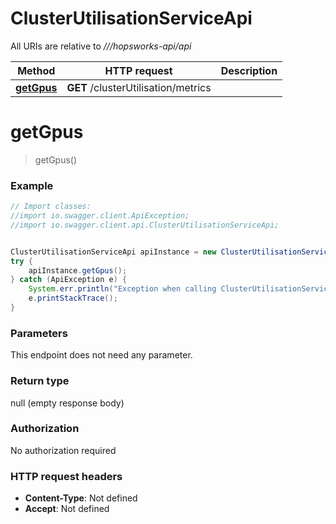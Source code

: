 # ClusterUtilisationServiceApi

All URIs are relative to *///hopsworks-api/api*

Method | HTTP request | Description
------------- | ------------- | -------------
[**getGpus**](ClusterUtilisationServiceApi.md#getGpus) | **GET** /clusterUtilisation/metrics | 

<a name="getGpus"></a>
# **getGpus**
> getGpus()



### Example
```java
// Import classes:
//import io.swagger.client.ApiException;
//import io.swagger.client.api.ClusterUtilisationServiceApi;


ClusterUtilisationServiceApi apiInstance = new ClusterUtilisationServiceApi();
try {
    apiInstance.getGpus();
} catch (ApiException e) {
    System.err.println("Exception when calling ClusterUtilisationServiceApi#getGpus");
    e.printStackTrace();
}
```

### Parameters
This endpoint does not need any parameter.

### Return type

null (empty response body)

### Authorization

No authorization required

### HTTP request headers

 - **Content-Type**: Not defined
 - **Accept**: Not defined

